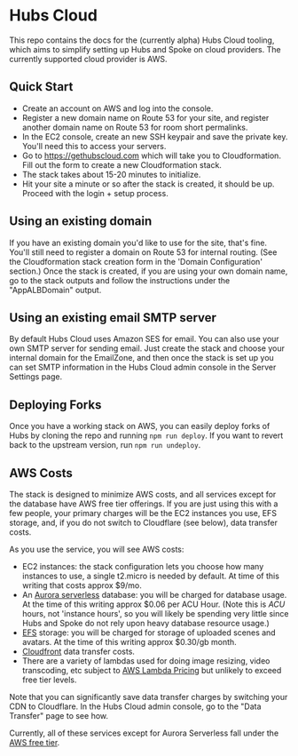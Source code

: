 # Hubs Cloud

This repo contains the docs for the (currently alpha) Hubs Cloud tooling, which aims to simplify setting up Hubs and Spoke on cloud providers. The currently supported cloud provider is AWS.

## Quick Start

- Create an account on AWS and log into the console.
- Register a new domain name on Route 53 for your site, and register another domain name on Route 53 for room short permalinks. 
- In the EC2 console, create an new SSH keypair and save the private key. You'll need this to access your servers.
- Go to https://gethubscloud.com which will take you to Cloudformation. Fill out the form to create a new Cloudformation stack.
- The stack takes about 15-20 minutes to initialize.
- Hit your site a minute or so after the stack is created, it should be up. Proceed with the login + setup process.

## Using an existing domain

If you have an existing domain you'd like to use for the site, that's fine. You'll still need to register a domain on Route 53 for internal routing. (See the Cloudformation stack creation form in the 'Domain Configuration' section.) Once the stack is created, if you are using your own domain name, go to the stack outputs and follow the instructions under the "AppALBDomain" output. 

## Using an existing email SMTP server

By default Hubs Cloud uses Amazon SES for email. You can also use your own SMTP server for sending email. Just create the stack and choose your internal domain for the EmailZone, and then once the stack is set up you can set SMTP information in the Hubs Cloud admin console in the Server Settings page.

## Deploying Forks

Once you have a working stack on AWS, you can easily deploy forks of Hubs by cloning the repo and running `npm run deploy`. If you want to revert back to the upstream version, run `npm run undeploy`.

## AWS Costs

The stack is designed to minimize AWS costs, and all services except for the database have AWS free tier offerings. If you are just using this with a few people, your primary charges will be the EC2 instances you use, EFS storage, and, if you do not switch to Cloudflare (see below), data transfer costs.

As you use the service, you will see AWS costs:

- EC2 instances: the stack configuration lets you choose how many instances to use, a single t2.micro is needed by default. At time of this writing that costs approx $9/mo.
- An [Aurora serverless](https://aws.amazon.com/rds/aurora/pricing/) database: you will be charged for database usage. At the time of this writing approx $0.06 per ACU Hour. (Note this is *ACU* hours, not 'instance hours', so you will likely be spending very little since Hubs and Spoke do not rely upon heavy database resource usage.)
- [EFS](https://aws.amazon.com/efs/pricing/) storage: you will be charged for storage of uploaded scenes and avatars. At the time of this writing approx $0.30/gb month.
- [Cloudfront](https://aws.amazon.com/cloudfront/pricing/) data transfer costs.
- There are a variety of lambdas used for doing image resizing, video transcoding, etc subject to [AWS Lambda Pricing](https://aws.amazon.com/lambda/pricing) but unlikely to exceed free tier levels.

Note that you can significantly save data transfer charges by switching your CDN to Cloudflare. In the Hubs Cloud admin console, go to the "Data Transfer" page to see how.

Currently, all of these services except for Aurora Serverless fall under the [AWS free tier](https://aws.amazon.com/free/).
